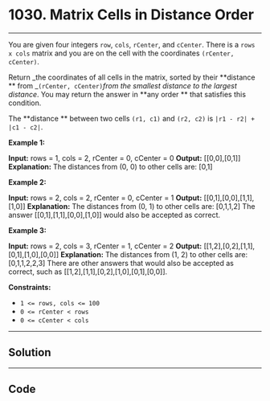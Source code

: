 # 1030. Matrix Cells in Distance Order

---

You are given four integers `row`, `cols`, `rCenter`, and `cCenter`. There is a `rows x cols` matrix and you are on the cell with the coordinates `(rCenter, cCenter)`.

Return _the coordinates of all cells in the matrix, sorted by their **distance ** from _`(rCenter, cCenter)`_from the smallest distance to the largest distance_. You may return the answer in **any order ** that satisfies this condition.

The **distance ** between two cells `(r1, c1)` and `(r2, c2)` is `|r1 - r2| + |c1 - c2|`.

 

**Example 1:**


**Input:** rows = 1, cols = 2, rCenter = 0, cCenter = 0
**Output:** [[0,0],[0,1]]
**Explanation:** The distances from (0, 0) to other cells are: [0,1]


**Example 2:**


**Input:** rows = 2, cols = 2, rCenter = 0, cCenter = 1
**Output:** [[0,1],[0,0],[1,1],[1,0]]
**Explanation:** The distances from (0, 1) to other cells are: [0,1,1,2]
The answer [[0,1],[1,1],[0,0],[1,0]] would also be accepted as correct.


**Example 3:**


**Input:** rows = 2, cols = 3, rCenter = 1, cCenter = 2
**Output:** [[1,2],[0,2],[1,1],[0,1],[1,0],[0,0]]
**Explanation:** The distances from (1, 2) to other cells are: [0,1,1,2,2,3]
There are other answers that would also be accepted as correct, such as [[1,2],[1,1],[0,2],[1,0],[0,1],[0,0]].


 

**Constraints:**

  * `1 <= rows, cols <= 100`
  * `0 <= rCenter < rows`
  * `0 <= cCenter < cols`

---

## Solution



---

## Code
```python


```